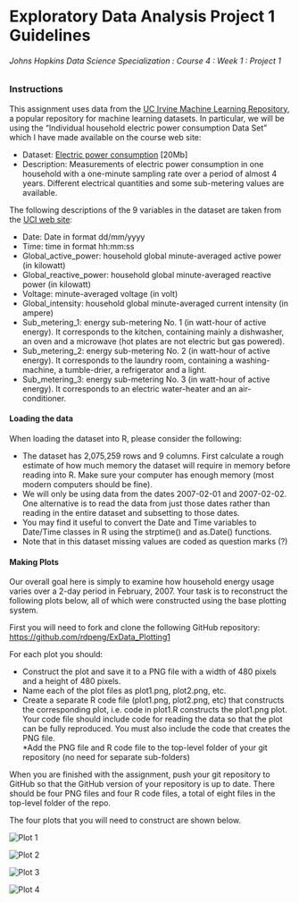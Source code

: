 Exploratory Data Analysis Project 1 Guidelines
================

###### Johns Hopkins Data Science Specialization : Course 4 : Week 1 : Project 1

### Instructions

This assignment uses data from the [UC Irvine Machine Learning
Repository](http://archive.ics.uci.edu/ml/index.php), a popular
repository for machine learning datasets. In particular, we will be
using the “Individual household electric power consumption Data Set”
which I have made available on the course web site:

  - Dataset: [Electric power
    consumption](https://d396qusza40orc.cloudfront.net/exdata%2Fdata%2Fhousehold_power_consumption.zip)
    \[20Mb\]
  - Description: Measurements of electric power consumption in one
    household with a one-minute sampling rate over a period of almost 4
    years. Different electrical quantities and some sub-metering values
    are available.

The following descriptions of the 9 variables in the dataset are taken
from the [UCI web
site](https://archive.ics.uci.edu/ml/datasets/Individual+household+electric+power+consumption):

  - Date: Date in format dd/mm/yyyy
  - Time: time in format hh:mm:ss
  - Global\_active\_power: household global minute-averaged active power
    (in kilowatt)
  - Global\_reactive\_power: household global minute-averaged reactive
    power (in kilowatt)
  - Voltage: minute-averaged voltage (in volt)
  - Global\_intensity: household global minute-averaged current
    intensity (in ampere)
  - Sub\_metering\_1: energy sub-metering No. 1 (in watt-hour of active
    energy). It corresponds to the kitchen, containing mainly a
    dishwasher, an oven and a microwave (hot plates are not electric but
    gas powered).
  - Sub\_metering\_2: energy sub-metering No. 2 (in watt-hour of active
    energy). It corresponds to the laundry room, containing a
    washing-machine, a tumble-drier, a refrigerator and a light.
  - Sub\_metering\_3: energy sub-metering No. 3 (in watt-hour of active
    energy). It corresponds to an electric water-heater and an
    air-conditioner.

#### Loading the data

When loading the dataset into R, please consider the following:

  - The dataset has 2,075,259 rows and 9 columns. First calculate a
    rough estimate of how much memory the dataset will require in memory
    before reading into R. Make sure your computer has enough memory
    (most modern computers should be fine).  
  - We will only be using data from the dates 2007-02-01 and 2007-02-02.
    One alternative is to read the data from just those dates rather
    than reading in the entire dataset and subsetting to those dates.  
  - You may find it useful to convert the Date and Time variables to
    Date/Time classes in R using the strptime() and as.Date()
    functions.  
  - Note that in this dataset missing values are coded as question marks
    (?)

#### Making Plots

Our overall goal here is simply to examine how household energy usage
varies over a 2-day period in February, 2007. Your task is to
reconstruct the following plots below, all of which were constructed
using the base plotting system.

First you will need to fork and clone the following GitHub repository:
<https://github.com/rdpeng/ExData_Plotting1>

For each plot you should:

  - Construct the plot and save it to a PNG file with a width of 480
    pixels and a height of 480 pixels.  
  - Name each of the plot files as plot1.png, plot2.png, etc.  
  - Create a separate R code file (plot1.png, plot2.png, etc) that
    constructs the corresponding plot, i.e. code in plot1.R constructs
    the plot1.png plot. Your code file should include code for reading
    the data so that the plot can be fully reproduced. You must also
    include the code that creates the PNG file.  
    \*Add the PNG file and R code file to the top-level folder of your
    git repository (no need for separate sub-folders)

When you are finished with the assignment, push your git repository to
GitHub so that the GitHub version of your repository is up to date.
There should be four PNG files and four R code files, a total of eight
files in the top-level folder of the repo.

The four plots that you will need to construct are shown below.

![Plot
1](https://d396qusza40orc.cloudfront.net/exdata/CP1/ExDataCP1Plot1.png)

![Plot
2](https://d396qusza40orc.cloudfront.net/exdata/CP1/ExDataCP1Plot2.png)

![Plot
3](https://d396qusza40orc.cloudfront.net/exdata/CP1/ExDataCP1Plot3.png)

![Plot
4](https://d396qusza40orc.cloudfront.net/exdata/CP1/ExDataCP1Plot4.png)
